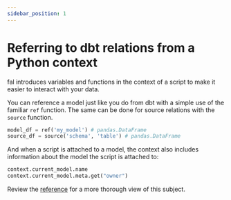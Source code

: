 ```yaml
---
sidebar_position: 1
---
```


# Referring to dbt relations from a Python context

fal introduces variables and functions in the context of a script to make it easier to interact with your data.

You can reference a model just like you do from dbt with a simple use of the familiar `ref` function. The same can be done for source relations with the `source` function.

```py
model_df = ref('my_model') # pandas.DataFrame
source_df = source('schema', 'table') # pandas.DataFrame
```

And when a script is attached to a model, the context also includes information about the model the script is attached to:

```py
context.current_model.name
context.current_model.meta.get("owner")
```

Review the [reference](../../Reference/variables-and-functions.md) for a more thorough view of this subject.
